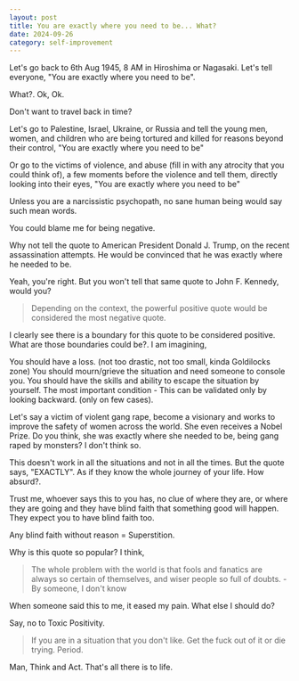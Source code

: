 ```yaml
---
layout: post
title: You are exactly where you need to be... What?
date: 2024-09-26
category: self-improvement
---
```


Let's go back to 6th Aug 1945, 8 AM in Hiroshima or Nagasaki. Let's tell everyone, "You are exactly where you need to be".

What?. Ok, Ok. 

Don't want to travel back in time?

Let's go to Palestine, Israel, Ukraine, or Russia and tell the young men, women, and children who are being tortured and killed for reasons beyond their control, "You are exactly where you need to be"

Or go to the victims of violence, and abuse (fill in with any atrocity that you could think of), a few moments before the violence and tell them, directly looking into their eyes, "You are exactly where you need to be"

Unless you are a narcissistic psychopath, no sane human being would say such mean words.

You could blame me for being negative. 

Why not tell the quote to American President Donald J. Trump, on the recent assassination attempts. He would be convinced that he was exactly where he needed to be.

Yeah, you're right. But you won't tell that same quote to John F. Kennedy, would you?

> Depending on the context, the powerful positive quote would be considered the most negative quote.

I clearly see there is a boundary for this quote to be considered positive. What are those boundaries could be?. I am imagining,

You should have a loss. (not too drastic, not too small, kinda Goldilocks zone)
You should mourn/grieve the situation and need someone to console you.
You should have the skills and ability to escape the situation by yourself.
The most important condition - This can be validated only by looking backward. (only on few cases).

Let's say a victim of violent gang rape, become a visionary and works to improve the safety of women across the world. She even receives a Nobel Prize. Do you think, she was exactly where she needed to be, being gang raped by monsters? I don't think so.

This doesn't work in all the situations and not in all the times. But the quote says, "EXACTLY". As if they know the whole journey of your life. How absurd?.

Trust me, whoever says this to you has, no clue of where they are, or where they are going and they have blind faith that something good will happen. They expect you to have blind faith too. 

Any blind faith without reason = Superstition.

Why is this quote so popular? I think,

> The whole problem with the world is that fools and fanatics are always so certain of themselves, and wiser people so full of doubts. - By someone, I don't know

When someone said this to me, it eased my pain. What else I should do? 

Say, no to Toxic Positivity.

> If you are in a situation that you don't like. Get the fuck out of it or die trying. Period.

Man, Think and Act. That's all there is to life.
